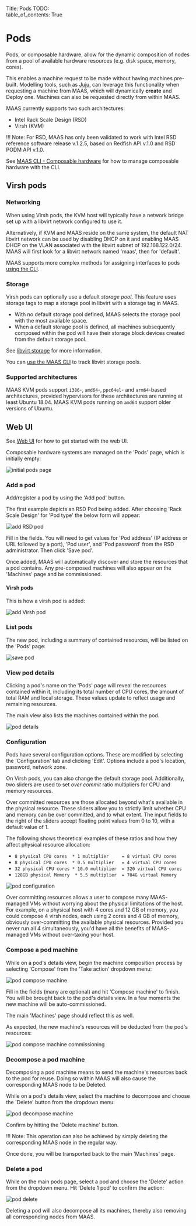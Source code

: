Title: Pods
TODO:  
table_of_contents: True


# Pods

Pods, or composable hardware, allow for the dynamic composition of nodes from a
pool of available hardware resources (e.g. disk space, memory, cores).

This enables a machine request to be made without having machines pre-built.
Modelling tools, such as [Juju][about-juju], can leverage this functionality
when requesting a machine from MAAS, which will dynamically **create** and
Deploy one. Machines can also be requested directly from within MAAS.

MAAS currently supports two such architectures:

- Intel Rack Scale Design (RSD)
- Virsh (KVM)

!!! Note:
    For RSD, MAAS has only been validated to work with Intel RSD reference
    software release v.1.2.5, based on Redfish API v.1.0 and RSD PODM API v.1.0.

See [MAAS CLI - Composable hardware][cli-comp-hw] for how to manage composable
hardware with the CLI.

## Virsh pods

### Networking

When using Virsh pods, the KVM host will typically have a network bridge set up with
a libvirt network configured to use it.

Alternatively, if KVM and MAAS reside on the same system, the default NAT
libvirt network can be used by disabling DHCP on it and enabling MAAS DHCP on
the VLAN associated with the libvirt subnet of 192.168.122.0/24. MAAS will
first look for a libvirt network named 'maas', then for 'default'.

MAAS supports more complex methods for assigning interfaces to pods [using the
CLI][interface-constraint].

### Storage

Virsh pods can optionally use a default *storage pool*. This feature uses
storage tags to map a storage pool in libvirt with a storage tag in MAAS.

- With no default storage pool defined, MAAS selects the storage pool with the
  most available space.
- When a default storage pool is defined, all machines subsequently composed
  within the pod will have their storage block devices created from the default
  storage pool.

See [libvirt storage][about-libvirt-storage] for more information.

You can [use the MAAS CLI][libvirt-pools] to track libvirt storage pools.

### Supported architectures

MAAS KVM pods support `i386`-, `amd64`-, `ppc64el`- and `arm64`-based
architectures, provided hypervisors for these architectures are running at least
Ubuntu 18.04.  MAAS KVM pods running on `amd64` support older versions of
Ubuntu.

## Web UI

See [Web UI][webui] for how to get started with the web UI.

Composable hardware systems are managed on the 'Pods' page, which is initially
empty:

![initial pods page][img__pod-initial-page]


### Add a pod

Add/register a pod by using the 'Add pod' button.

The first example depicts an RSD Pod being added. After choosing 'Rack Scale
Design' for 'Pod type' the below form will appear:

![add RSD pod][img__pod-add-rsd]

Fill in the fields. You will need to get values for 'Pod address' (IP address
or URL followed by a port), 'Pod user', and 'Pod password' from the RSD
administrator. Then click 'Save pod'.

Once added, MAAS will automatically discover and store the resources that a
pod contains. Any pre-composed machines will also appear on the 'Machines' page
and be commissioned. 

#### Virsh pods

This is how a virsh pod is added:

![add Virsh pod][img__pod-add-virsh]


### List pods

The new pod, including a summary of contained resources, will be listed on the
'Pods' page:

![save pod][img__pod-list]

### View pod details

Clicking a pod's name on the 'Pods' page will reveal the resources contained
within it, including its total number of CPU cores, the amount of total RAM and
local storage. These values update to reflect usage and remaining resources.

The main view also lists the machines contained within the pod.

![pod details][img__pod-details]

### Configuration

Pods have several configuration options. These are modified by selecting the
'Configuration' tab and clicking 'Edit'. Options include a pod's location,
password, network zone.

On Virsh pods, you can also change the default storage pool. Additionally, two
sliders are used to set *over commit* ratio multipliers for CPU and memory
resources.

Over committed resources are those allocated beyond what's available in the
physical resource. These sliders allow you to strictly limit whether CPU and
memory can be over committed, and to what extent. The input fields to the right
of the sliders accept floating point values from 0 to 10, with a default value
of 1.

The following shows theoretical examples of these ratios and how they affect
physical resource allocation:

- `8 physical CPU cores  * 1 multiplier     = 8 virtual CPU cores`
- `8 physical CPU cores  * 0.5 multiplier   = 4 virtual CPU cores`
- `32 physical CPU cores * 10.0 multiplier  = 320 virtual CPU cores`
- `128GB physical Memory  * 5.5 multiplier  = 704G virtual Memory`

![pod configuration][img__pod-compose-config]

Over committing resources allows a user to compose many MAAS-managed VMs without
worrying about the physical limitations of the host. For example, on a physical
host with 4 cores and 12 GB of memory, you could compose 4 virsh nodes, each
using 2 cores and 4 GB of memory, obviously over-committing the available
physical resources. Provided you never run all 4 simultaneously, you'd have all
the benefits of MAAS-managed VMs without over-taxing your host.

### Compose a pod machine

While on a pod's details view, begin the machine composition process by
selecting 'Compose' from the 'Take action' dropdown menu:

![pod compose machine][img__pod-compose-machine]

Fill in the fields (many are optional) and hit 'Compose machine' to finish. You
will be brought back to the pod's details view. In a few moments the new
machine will be auto-commissioned.

The main 'Machines' page should reflect this as well.

As expected, the new machine's resources will be deducted from the pod's
resources:

![pod compose machine commissioning][img__pod-compose-machine-commissioning]

### Decompose a pod machine

Decomposing a pod machine means to send the machine's resources back to the pod
for reuse. Doing so within MAAS will also cause the corresponding MAAS node to
be Deleted.

While on a pod's details view, select the machine to decompose and choose the
'Delete' button from the dropdown menu:

![pod decompose machine][img__pod-decompose-machine]

Confirm by hitting the 'Delete machine' button.

!!! Note:
    This operation can also be achieved by simply deleting the corresponding
    MAAS node in the regular way.

Once done, you will be transported back to the main 'Machines' page.

### Delete a pod

While on the main pods page, select a pod and choose the 'Delete' action from
the dropdown menu. Hit 'Delete 1 pod' to confirm the action:

![pod delete][img__pod-delete]

Deleting a pod will also decompose all its machines, thereby also removing all
corresponding nodes from MAAS.


<!-- LINKS -->

[interface-constraint]: manage-cli-comp-hw.md#interface-constraints
[libvirt-pools]: manage-cli-comp-hw.md#track-libvirt-storage-pools
[api-allocate]: api.md#post-maasapi20machines-opallocate
[api-compose]: api.md#post-maasapi20podsid-opcompose
[spaces]: intro-concepts.md#spaces
[cli-comp-hw]: manage-cli-comp-hw.md
[about-juju]: https://jujucharms.com/docs/stable/about-juju
[webui]: installconfig-webui.md
[launchpad-bug-1688066]: https://bugs.launchpad.net/maas/+bug/1688066
[virsh-pods]: nodes-comp-virsh.md
[about-libvirt-storage]: https://libvirt.org/storage.html

[img__pod-initial-page]: ../media/nodes-comp-hw__2.4_pod-initial-page.png
[img__pod-add-rsd]: ../media/nodes-comp-hw__2.4_pod-add-rsd.png
[img__pod-add-virsh]: ../media/nodes-comp-hw__2.4_pod-add-virsh.png
[img__pod-list]: ../media/nodes-comp-hw__2.4_pod-list.png
[img__pod-details]: ../media/nodes-comp-hw__2.4_pod-details.png
[img__pod-compose-config]: ../media/nodes-comp-hw__2.4_pod-compose-config.png
[img__pod-compose-machine]: ../media/nodes-comp-hw__2.4_pod-compose-machine.png
[img__pod-compose-machine-commissioning]: ../media/nodes-comp-hw__2.4_pod-compose-machine-commissioning.png
[img__pod-decompose-machine]: ../media/nodes-comp-hw__2.4_pod-decompose-machine.png
[img__pod-delete]: ../media/nodes-comp-hw__2.4_pod-delete.png

